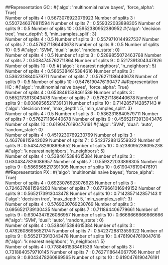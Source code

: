 ##Representation GC :
#{'algo': 'multinomial naive bayes', 'force_alpha': True}  
Number of splits 4 :
0.5673076923076923
Number of splits 3 :
0.5507246376811594
Number of splits 7 :
0.559322033898305
Number of splits 9 :
0.5
Number of splits 10 :
0.5952380952380952
#{'algo': 'decision tree', 'max_depth': 5, 'min_samples_split': 3}  
Number of splits 4 :
0.5
Number of splits 3 :
0.5579710144927537
Number of splits 7 :
0.4576271186440678
Number of splits 9 :
0.5
Number of splits 10 :
0.5
#{'algo': 'SVM', 'dual': 'auto', 'random_state': 0}  
Number of splits 4 :
0.5
Number of splits 3 :
0.5289855072463768
Number of splits 7 :
0.5084745762711864
Number of splits 9 :
0.5217391304347826
Number of splits 10 :
0.5
#{'algo': 'k nearest neighbors', 'n_neighbors': 5}  
Number of splits 4 :
0.5865384615384616
Number of splits 3 :
0.5362318840579711
Number of splits 7 :
0.576271186440678
Number of splits 9 :
0.5
Number of splits 10 :
0.5476190476190477
##Representation HC :
#{'algo': 'multinomial naive bayes', 'force_alpha': True}  
Number of splits 4 :
0.6538461538461539
Number of splits 3 :
0.5652173913043478
Number of splits 7 :
0.576271186440678
Number of splits 9 :
0.6086956521739131
Number of splits 10 :
0.7142857142857143
#{'algo': 'decision tree', 'max_depth': 5, 'min_samples_split': 3}  
Number of splits 4 :
0.5
Number of splits 3 :
0.5362318840579711
Number of splits 7 :
0.576271186440678
Number of splits 9 :
0.45652173913043476
Number of splits 10 :
0.6190476190476191
#{'algo': 'SVM', 'dual': 'auto', 'random_state': 0}  
Number of splits 4 :
0.4519230769230769
Number of splits 3 :
0.463768115942029
Number of splits 7 :
0.5423728813559322
Number of splits 9 :
0.5434782608695652
Number of splits 10 :
0.5238095238095238
#{'algo': 'k nearest neighbors', 'n_neighbors': 5}  
Number of splits 4 :
0.5384615384615384
Number of splits 3 :
0.6304347826086957
Number of splits 7 :
0.559322033898305
Number of splits 9 :
0.5869565217391305
Number of splits 10 :
0.6190476190476191
##Representation PX :
#{'algo': 'multinomial naive bayes', 'force_alpha': True}  
Number of splits 4 :
0.6923076923076923
Number of splits 3 :
0.7246376811594203
Number of splits 7 :
0.6779661016949152
Number of splits 9 :
0.5652173913043478
Number of splits 10 :
0.7142857142857143
#{'algo': 'decision tree', 'max_depth': 5, 'min_samples_split': 3}  
Number of splits 4 :
0.5769230769230769
Number of splits 3 :
0.6956521739130435
Number of splits 7 :
0.711864406779661
Number of splits 9 :
0.6304347826086957
Number of splits 10 :
0.6666666666666666
#{'algo': 'SVM', 'dual': 'auto', 'random_state': 0}  
Number of splits 4 :
0.5384615384615384
Number of splits 3 :
0.4782608695652174
Number of splits 7 :
0.5423728813559322
Number of splits 9 :
0.5652173913043478
Number of splits 10 :
0.47619047619047616
#{'algo': 'k nearest neighbors', 'n_neighbors': 5}  
Number of splits 4 :
0.7788461538461539
Number of splits 3 :
0.7318840579710145
Number of splits 7 :
0.7627118644067796
Number of splits 9 :
0.8043478260869565
Number of splits 10 :
0.6190476190476191
